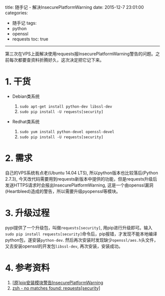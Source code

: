 title: 随手记 - 解决InsecurePlatformWarning
date: 2015-12-7 23:01:00
categories:
- 随手记
tags:
- python
- openssl
- requests
toc: true

---

第三次在VPS上面解决使用requests报InsecurePlatformWarning警告的问题。之前每次都要查资料折腾好久，这次决定把它记下来。

<!-- more -->

# 1. 干货
* Debian类系统
    1. `sudo apt-get install python-dev libssl-dev`
    2. `sudo pip install -U requests[security]`

* Redhat类系统
    1. `sudo yum install python-devel openssl-devel`
    2. `sudo pip install -U requests[security]`

# 2. 需求
自己的VPS系统有点老(Ubuntu 14.04 LTS), 所以python版本也比较落后(Python 2.7.3), 今天改代码需要用到requests新版本中提供的功能，但是requests升级后发送HTTPS请求时会报出InsecurePlatformWarning, 这是一个由openssl漏洞(Heartbleed)造成的警告，所以需要升级pyopenssl等模块。

# 3. 升级过程
pypi提供了一个升级包，叫做`requests[security]`, 用pip进行升级即可。输入`sudo pip install requests[security]`命令后，pip报错，才发现不能本地编译python包，遂安装`python-dev`. 然后再次安装时发现缺少`openssl/aes.h`头文件，又去安装openssl的开发包`libssl-dev`, 再次安装，安装成功。

# 4. 参考资料
1. [[原]pip安装模块警告InsecurePlatformWarning](http://blog.csdn.net/blog/henulwj/48131393)
2. [zsh - no matches found: requests[security]](http://stackoverflow.com/questions/30539798/zsh-no-matches-found-requestssecurity)
